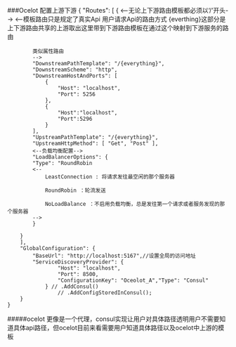 ###Ocelot 配置上游下游
    {
        "Routes": [
        {
            <--无论上下游路由模板都必须以‘/’开头-->
            <--模板路由只是规定了真实Api 用户请求Api的路由方式
            {everthing}这部分是上下游路由共享的上游取出这里带到下游路由模板在通过这个映射到下游服务的路由
            
            类似属性路由
            -->
            "DownstreamPathTemplate": "/{everything}",
            "DownstreamScheme": "http",
            "DownstreamHostAndPorts": [
                {
                    "Host": "localhost",
                    "Port": 5256
                },
                {
                    "Host":"localhost", 
                    "Port":5296    
                }
            ],
            "UpstreamPathTemplate": "/{everything}",
            "UpstreamHttpMethod": [ "Get", "Post" ],
            <--负载均衡配置-->
            "LoadBalancerOptions": {
            "Type": "RoundRobin   
            <--
                LeastConnection : 将请求发往最空闲的那个服务器

                RoundRobin ：轮流发送

                NoLoadBalance ：不启用负载均衡，总是发往第一个请求或者服务发现的那个服务器
            -->
            }
            
        }
        ],
        "GlobalConfiguration": {
            "BaseUrl": "http://localhost:5167",//设置全局的访问地址
            "ServiceDiscoveryProvider": {
                    "Host": "localhost",
                    "Port": 8500,
                    "ConfigurationKey": "Oceolot_A","Type": "Consul"
                } // .AddConsul()
                    // .AddConfigStoredInConsul();
        }
    }
    
#####ocelot 更像是一个代理，consul实现让用户对具体路径透明用户不需要知道具体api路径，但ocelot目前来看需要用户知道具体路径以及ocelot中上游的模板
